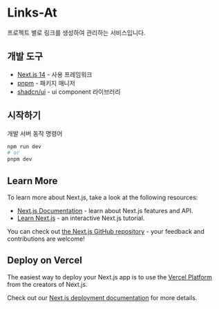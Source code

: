 # Links-At

프로젝트 별로 링크를 생성하여 관리하는 서비스입니다.

## 개발 도구

- [Next.js 14](https://nextjs.org/) - 사용 프레임워크
- [pnpm](https://pnpm.io/ko/) - 패키지 매니저
- [shadcn/ui](https://ui.shadcn.com/) - ui component 라이브러리

## 시작하기

개발 서버 동작 명령어

```bash
npm run dev
# or
pnpm dev
```

## Learn More

To learn more about Next.js, take a look at the following resources:

- [Next.js Documentation](https://nextjs.org/docs) - learn about Next.js features and API.
- [Learn Next.js](https://nextjs.org/learn) - an interactive Next.js tutorial.

You can check out [the Next.js GitHub repository](https://github.com/vercel/next.js/) - your feedback and contributions are welcome!

## Deploy on Vercel

The easiest way to deploy your Next.js app is to use the [Vercel Platform](https://vercel.com/new?utm_medium=default-template&filter=next.js&utm_source=create-next-app&utm_campaign=create-next-app-readme) from the creators of Next.js.

Check out our [Next.js deployment documentation](https://nextjs.org/docs/deployment) for more details.
